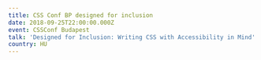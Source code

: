 ```yaml
---
title: CSS Conf BP designed for inclusion
date: 2018-09-25T22:00:00.000Z
event: CSSConf Budapest
talk: 'Designed for Inclusion: Writing CSS with Accessibility in Mind'
country: HU
---
```


